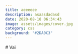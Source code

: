 ```yaml
---
title: aeeeeee
description: asaasdadasd
date: 2020-08-18 06:34:43
image: assets/images/cover.jpg
category: css
background: "#2DA0C3"
---
```

\# Vai